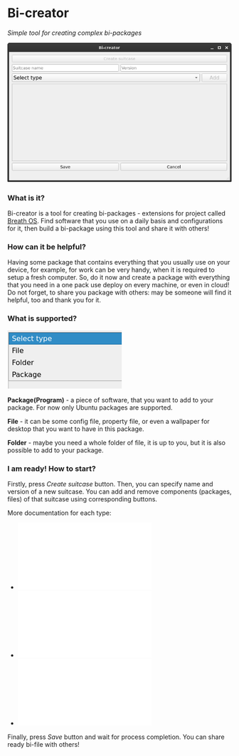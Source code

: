 # Bi-creator

*Simple tool for creating complex bi-packages*

![main_window](docs/main_window.png)

### What is it?

Bi-creator is a tool for creating bi-packages - extensions for project called [Breath OS](https://breathos.github.io/). Find software that you use on a daily basis and configurations for it, then build a bi-package using this tool and share it with others!

### How can it be helpful?

Having some package that contains everything that you usually use on your device, for example, for work can be very handy, when it is required to setup a fresh computer. So, do it now and create a package with everything that you need in a one pack use deploy on every machine, or even in cloud! Do not forget, to share you package with others: may be someone will find it helpful, too and thank you for it. 

### What is supported?

![supported_types](docs/supported_types.png)

**Package(Program)** - a piece of software, that you want to add to your package. For now only Ubuntu packages are supported.

**File** - it can be some config file, property file, or even a wallpaper for desktop that you want to have in this package. 

**Folder** - maybe you need a whole folder of file, it is up to you, but it is also possible to add to your package.

### I am ready! How to start?
Firstly, press *Create suitcase* button. Then, you can specify name and version of a new suitcase.
You can add and remove components (packages, files) of that suitcase using corresponding buttons.

More documentation for each type:
- ![How to add package](docs/PACKAGE_DOCUMENTATION.md)
- ![How to add a file](docs/FILE_DOCUMENATION.md)
- ![How to add a folder](docs/FOLDER_DOCUMENTATION.md)

Finally, press *Save* button and wait for process completion. 
You can share ready bi-file with others!

